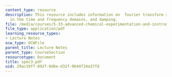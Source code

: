 ```yaml
---
content_type: resource
description: This resource includes information on  fourier transform relations, parameters
  in the time and frequency domains, and damping.
file: /media/courses/5-33-advanced-chemical-experimentation-and-instrumentation-fall-2007/29ac19ff892f0d6ed32f9644f24a37fd_spec3.pdf
file_type: application/pdf
learning_resource_types:
- Lecture Notes
ocw_type: OCWFile
parent_title: Lecture Notes
parent_type: CourseSection
resourcetype: Document
title: spec3.pdf
uid: 29ac19ff-892f-0d6e-d32f-9644f24a37fd
---
```

